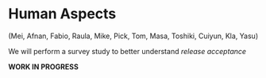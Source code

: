 Human Aspects
=====
(Mei, Afnan, Fabio, Raula, Mike, Pick, Tom, Masa, Toshiki, Cuiyun, Kla, Yasu)

We will perform a survey study to better understand *release acceptance*

**WORK IN PROGRESS**
